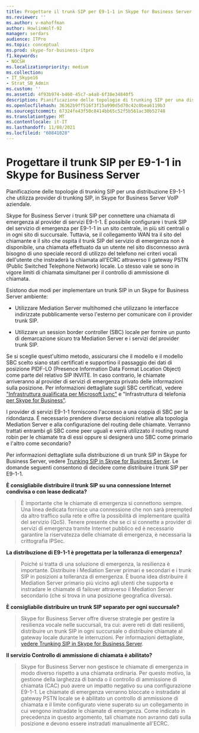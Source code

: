 ```yaml
---
title: Progettare il trunk SIP per E9-1-1 in Skype for Business Server
ms.reviewer: ''
ms.author: v-mahoffman
author: HowlinWolf-92
manager: serdars
audience: ITPro
ms.topic: conceptual
ms.prod: skype-for-business-itpro
f1.keywords:
- NOCSH
ms.localizationpriority: medium
ms.collection:
- IT_Skype16
- Strat_SB_Admin
ms.custom: ''
ms.assetid: 4f93b974-b460-45c7-a4a8-6f38e34840f5
description: Pianificazione delle topologie di trunking SIP per una distribuzione E9-1-1 che utilizza provider di trunking SIP, in Skype for Business Server VoIP aziendale.
ms.openlocfilehash: 36362b9ff516f3f15a990d5d70c42c0bea6119b3
ms.sourcegitcommit: 67324fe43f50c8414bb65c52f5b561ac30b52748
ms.translationtype: MT
ms.contentlocale: it-IT
ms.lasthandoff: 11/08/2021
ms.locfileid: "60841028"
---
```

# <a name="design-the-sip-trunk-for-e9-1-1-in-skype-for-business-server"></a>Progettare il trunk SIP per E9-1-1 in Skype for Business Server
 
Pianificazione delle topologie di trunking SIP per una distribuzione E9-1-1 che utilizza provider di trunking SIP, in Skype for Business Server VoIP aziendale.
  
Skype for Business Server i trunk SIP per connettere una chiamata di emergenza al provider di servizi E9-1-1. È possibile configurare i trunk SIP del servizio di emergenza per E9-1-1 in un sito centrale, in più siti centrali o in ogni sito di succursale. Tuttavia, se il collegamento WAN tra il sito del chiamante e il sito che ospita il trunk SIP del servizio di emergenza non è disponibile, una chiamata effettuato da un utente nel sito disconnesso avrà bisogno di uno speciale record di utilizzo del telefono nei criteri vocali dell'utente che instraderà la chiamata all'ECRC attraverso il gateway PSTN (Public Switched Telephone Network) locale. Lo stesso vale se sono in vigore limiti di chiamata simultanei per il controllo di ammissione di chiamata.
  
Esistono due modi per implementare un trunk SIP in un Skype for Business Server ambiente:
  
- Utilizzare Mediation Server multihomed che utilizzano le interfacce indirizzate pubblicamente verso l'esterno per comunicare con il provider trunk SIP.
    
- Utilizzare un session border controller (SBC) locale per fornire un punto di demarcazione sicuro tra Mediation Server e i servizi del provider trunk SIP.
    
Se si sceglie quest'ultimo metodo, assicurarsi che il modello e il modello SBC scelto siano stati certificati e supportino il passaggio dei dati di posizione PIDF-LO (Presence Information Data Format Location Object) come parte del relativo SIP INVITE. In caso contrario, le chiamate arriveranno al provider di servizi di emergenza privato delle informazioni sulla posizione. Per informazioni dettagliate sugli SBC certificati, vedere ["Infrastruttura qualificata per Microsoft Lync"](../../../SfbPartnerCertification/lync-cert/qualified-ip-pbx-gateway.md) e "Infrastruttura di telefonia [per Skype for Business"](../../../SfbPartnerCertification/certification/infra-gateways.md). 
  
I provider di servizi E9-1-1 forniscono l'accesso a una coppia di SBC per la ridondanza. È necessario prendere diverse decisioni relative alla topologia Mediation Server e alla configurazione del routing delle chiamate. Verranno trattati entrambi gli SBC come peer uguali e verrà utilizzato il routing round robin per le chiamate tra di essi oppure si designerà uno SBC come primario e l'altro come secondario?
  
Per informazioni dettagliate sulla distribuzione di un trunk SIP in Skype for Business Server, vedere [Trunking SIP in Skype for Business Server](sip-trunking.md). Le domande seguenti consentono di decidere come distribuire i trunk SIP per E9-1-1.
  
 **È consigliabile distribuire il trunk SIP su una connessione Internet condivisa o con lease dedicata?**
  
> È importante che le chiamate di emergenza si connettono sempre. Una linea dedicata fornisce una connessione che non sarà preempted da altro traffico sulla rete e offre la possibilità di implementare qualità del servizio (QoS). Tenere presente che se ci si connette a provider di servizi di emergenza tramite Internet pubblico ed è necessario garantire la riservatezza delle chiamate di emergenza, è necessaria la crittografia IPSec. 
    
 **La distribuzione di E9-1-1 è progettata per la tolleranza di emergenza?**
  
> Poiché si tratta di una soluzione di emergenza, la resilienza è importante. Distribuire i Mediation Server primari e secondari e i trunk SIP in posizioni a tolleranza di emergenza. È buona idea distribuire il Mediation Server primario più vicino agli utenti che supporta e instradare le chiamate di failover attraverso il Mediation Server secondario (che si trova in una posizione geografica diversa). 
    
 **È consigliabile distribuire un trunk SIP separato per ogni succursale?**
  
> Skype for Business Server offre diverse strategie per gestire la resilienza vocale nelle succursali, tra cui: avere reti di dati resilienti, distribuire un trunk SIP in ogni succursale o distribuire chiamate al gateway locale durante le interruzioni. Per informazioni dettagliate, [vedere Trunking SIP in Skype for Business Server](sip-trunking.md).
    
 **Il servizio Controllo di ammissione di chiamata è abilitato?**
  
> Skype for Business Server non gestisce le chiamate di emergenza in modo diverso rispetto a una chiamata ordinaria. Per questo motivo, la gestione della larghezza di banda o il controllo di ammissione di chiamata (CAC) può avere un impatto negativo su una configurazione E9-1-1. Le chiamate di emergenza verranno bloccate o instradate al gateway PSTN locale se è abilitato un controllo di ammissione di chiamata e il limite configurato viene superato su un collegamento in cui vengono instradate le chiamate di emergenza. Come indicato in precedenza in questo argomento, tali chiamate non avranno dati sulla posizione e devono essere instradati manualmente all'ECRC.
